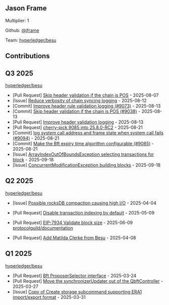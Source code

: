 
## Jason Frame
Multiplier: 1

Github: [@jframe](https://github.com/jframe)

Team: [hyperledger/besu](https://github.com/hyperledger/besu/pulls?q=author%3Ajframe)

## Contributions

## Q3 2025


[hyperledger/besu](https://github.com/hyperledger/besu)
* [Pull Request] [Skip header validation if the chain is POS](https://github.com/hyperledger/besu/pull/9038) - 2025-08-07
* [Issue] [Reduce verbosity of chain syncing logging](https://github.com/hyperledger/besu/issues/9067) - 2025-08-12
* [Commit] [Improve header rule validation logging (#9073)](https://github.com/hyperledger/besu/commit/9d48ee201b901c33aea7b98388428e9b825da46d) - 2025-08-13
* [Commit] [Skip header validation if the chain is POS (#9038)](https://github.com/hyperledger/besu/commit/15f28f51dc217aabb7bb01447c45497f2d88b116) - 2025-08-13
* [Pull Request] [Improve header validation logging](https://github.com/hyperledger/besu/pull/9073) - 2025-08-13
* [Pull Request] [cherry-pick 9085 into 25.8.0-RC2](https://github.com/hyperledger/besu/pull/9095) - 2025-08-21
* [Commit] [log system call address and frame state when system call fails (#9094)](https://github.com/hyperledger/besu/commit/a5e78fec0bdba3665e84f3c93ad9a6480cb8566e) - 2025-08-21
* [Commit] [Make the Bft expiry time algorithm configurable (#9085)](https://github.com/hyperledger/besu/commit/b2c579a117dbe377b2e98acd4f1dca6384266dd6) - 2025-08-21
* [Issue] [ArrayIndexOutOfBoundsException selecting transactions for block](https://github.com/hyperledger/besu/issues/9187) - 2025-09-18
* [Issue] [ConcurrentModificationException building blocks](https://github.com/hyperledger/besu/issues/9186) - 2025-09-18
## Q2 2025


[hyperledger/besu](https://github.com/hyperledger/besu)
* [Issue] [Possible rocksDB compaction causing high I/O](https://github.com/hyperledger/besu/issues/8518) - 2025-04-04

* [Pull Request] [Disable transaction indexing by default](https://github.com/hyperledger/besu/pull/8611) - 2025-05-09
* [Pull Request] [EIP-7934 Validate block size](https://github.com/hyperledger/besu/pull/8765) - 2025-06-09
[protocolguild/documentation](https://github.com/protocolguild/documentation)
* [Pull Request] [Add Matilda Clerke from Besu](https://github.com/protocolguild/documentation/pull/338) - 2025-04-08
## Q1 2025

[hyperledger/besu](https://github.com/hyperledger/besu)
* [Pull Request] [Bft ProposerSelector interface](https://github.com/hyperledger/besu/pull/8451) - 2025-03-24
* [Pull Request] [Move the synchronizerUpdater out of the QbftController](https://github.com/hyperledger/besu/pull/8473) - 2025-03-27
* [Issue] [Copy of Create storage subcommand supporting ERA1 import/export format](https://github.com/hyperledger/besu/issues/8491) - 2025-03-31
